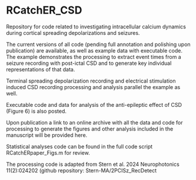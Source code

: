 # RCatchER_CSD
Repository for code related to investigating intracellular calcium dynamics during cortical spreading depolarizations and seizures.

The current versions of all code (pending full annotation and polishing upon publication) are available, as well as example data with executable code. The example demonstrates the processing to extract event times from a seizure recording with post-ictal CSD and to generate key individual representations of that data.

Terminal spreading depolarization recording and electrical stimulation induced CSD recording processing and analysis parallel the example as well.

Executable code and data for analysis of the anti-epileptic effect of CSD (Figure 6) is also posted.

Upon publication a link to an online archive with all the data and code for processing to generate the figures and other analysis included in the manuscript will be provided here.

Statistical analyses code can be found in the full code script RCatchERpaper_Figs.m for review.

The processing code is adapted from Stern et al. 2024 Neurophotonics 11(2):024202 (github repository: Stern-MA/2PCISz_RecDetect
